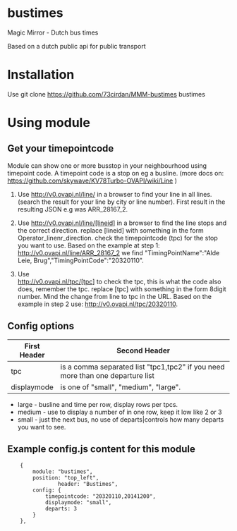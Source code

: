 # bustimes
Magic Mirror - Dutch bus times 

Based on a dutch public api for public transport
# Installation
Use git clone https://github.com/73cirdan/MMM-bustimes bustimes
# Using  module
## Get your timepointcode
Module can show one or more busstop in your neighbourhood using timepoint code.
A timepoint code is a stop on eg a busline.
(more docs on: https://github.com/skywave/KV78Turbo-OVAPI/wiki/Line )

1. Use
  http://v0.ovapi.nl/line/ 
  in a browser to find your line in all lines.
  (search the result for your line by city or line number).
  First result in the resulting JSON e.g was ARR_28167_2.

1. Use
  http://v0.ovapi.nl/line/[lineid]
  in a browser to find the line stops and the correct direction.
  replace [lineid] with something in the form Operator_linenr_direction.
  check the timepointcode (tpc) for the stop you want to use.
  Based on the example at step 1: http://v0.ovapi.nl/line/ARR_28167_2
  we find "TimingPointName":"Alde Leie, Brug","TimingPointCode":"20320110".

1. Use  
  http://v0.ovapi.nl/tpc/[tpc]
  to check the tpc, this is what the code also does, remember the tpc.
  replace [tpc] with something in the form 8digit number.
  Mind the change from line to tpc in the URL.
  Based on the example in step 2 use: http://v0.ovapi.nl/tpc/20320110.

## Config options

First Header | Second Header
------------ | ------------- 
tpc |is a comma separated list "tpc1,tpc2" if you need more than one departure list
displaymode| is one of "small", "medium", "large".
  * large - busline and time per row, display <departs> rows per tpcs.
  * medium - use <departs> to display a number of <departs> in one row, keep it low like 2 or 3
  * small - just the next bus, no use of <departs>
departs|controls how many departs you want to see.

## Example config.js content for this module
		{
			module: "bustimes",
			position: "top_left",
                	header: "Bustimes",
			config: {
				timepointcode: "20320110,20141200",
				displaymode: "small",
				departs: 3 
			}
		},



